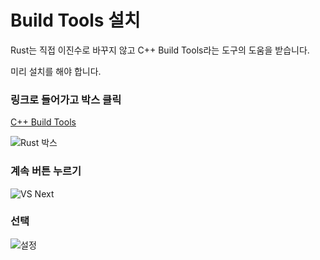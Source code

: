 # Build Tools 설치

Rust는 직접 이진수로 바꾸지 않고 C++ Build Tools라는 도구의 도움을 받습니다.

미리 설치를 해야 합니다.

### 링크로 들어가고 박스 클릭

[C++ Build Tools](https://visualstudio.microsoft.com/ko/thank-you-downloading-visual-studio/?sku=BuildTools&rel=15)

![Rust 박스](/img/rust/installation/download_build_tools_box.png)

### 계속 버튼 누르기

![VS Next](/img/rust/installation/vs_next.jpg)

### 선택

![설정](/img/rust/installation/rust-vs-workloads.png)
